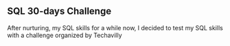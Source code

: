## SQL 30-days Challenge

After nurturing, my SQL skills for a while now, I decided to test my SQL skills with a challenge organized by Techavilly
